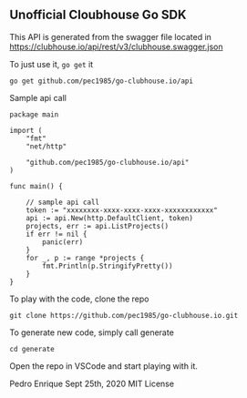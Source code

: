 ## Unofficial Cloubhouse Go SDK

This API is generated from the swagger file located in https://clubhouse.io/api/rest/v3/clubhouse.swagger.json

To just use it, `go get` it

```
go get github.com/pec1985/go-clubhouse.io/api
```

Sample api call

```
package main

import (
	"fmt"
	"net/http"

	"github.com/pec1985/go-clubhouse.io/api"
)

func main() {

	// sample api call
	token := "xxxxxxxx-xxxx-xxxx-xxxx-xxxxxxxxxxxx"
	api := api.New(http.DefaultClient, token)
	projects, err := api.ListProjects()
	if err != nil {
		panic(err)
	}
	for _, p := range *projects {
		fmt.Println(p.StringifyPretty())
	}
}
```

To play with the code, clone the repo

```
git clone https://github.com/pec1985/go-clubhouse.io.git 
```

To generate new code, simply call generate

```
cd generate
```

Open the repo in VSCode and start playing with it.

Pedro Enrique
Sept 25th, 2020
MIT License
